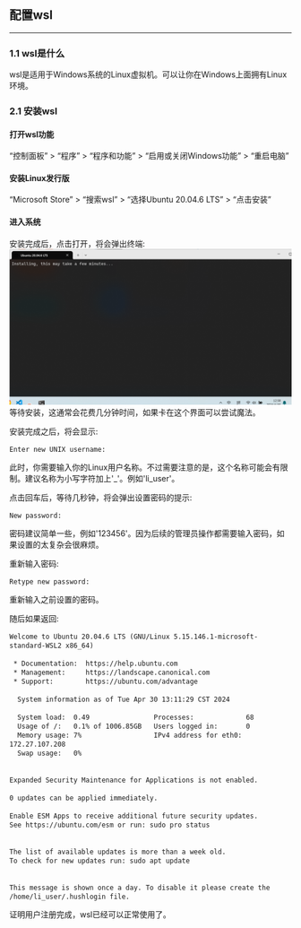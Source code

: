 ## 配置wsl
---
### 1.1 wsl是什么
wsl是适用于Windows系统的Linux虚拟机。可以让你在Windows上面拥有Linux环境。

###  2.1 安装wsl

#### 打开wsl功能
“控制面板” > “程序” > “程序和功能” > “启用或关闭Windows功能” > “重启电脑”

#### 安装Linux发行版
“Microsoft Store” > “搜索wsl” > “选择Ubuntu 20.04.6 LTS” > “点击安装”

#### 进入系统
安装完成后，点击打开，将会弹出终端:
![终端](wsl_start_terminal.png "终端")
等待安装，这通常会花费几分钟时间，如果卡在这个界面可以尝试魔法。

安装完成之后，将会显示:
```
Enter new UNIX username:
```
此时，你需要输入你的Linux用户名称。不过需要注意的是，这个名称可能会有限制。建议名称为小写字符加上'_'。例如'li_user'。

点击回车后，等待几秒钟，将会弹出设置密码的提示:
```
New password:
```
密码建议简单一些，例如'123456'。因为后续的管理员操作都需要输入密码，如果设置的太复杂会很麻烦。

重新输入密码:
```
Retype new password:
```
重新输入之前设置的密码。

随后如果返回:
```
Welcome to Ubuntu 20.04.6 LTS (GNU/Linux 5.15.146.1-microsoft-standard-WSL2 x86_64)

 * Documentation:  https://help.ubuntu.com
 * Management:     https://landscape.canonical.com
 * Support:        https://ubuntu.com/advantage

  System information as of Tue Apr 30 13:11:29 CST 2024

  System load:  0.49                Processes:             68
  Usage of /:   0.1% of 1006.85GB   Users logged in:       0
  Memory usage: 7%                  IPv4 address for eth0: 172.27.107.208
  Swap usage:   0%


Expanded Security Maintenance for Applications is not enabled.

0 updates can be applied immediately.

Enable ESM Apps to receive additional future security updates.
See https://ubuntu.com/esm or run: sudo pro status


The list of available updates is more than a week old.
To check for new updates run: sudo apt update


This message is shown once a day. To disable it please create the
/home/li_user/.hushlogin file.
```
证明用户注册完成，wsl已经可以正常使用了。
